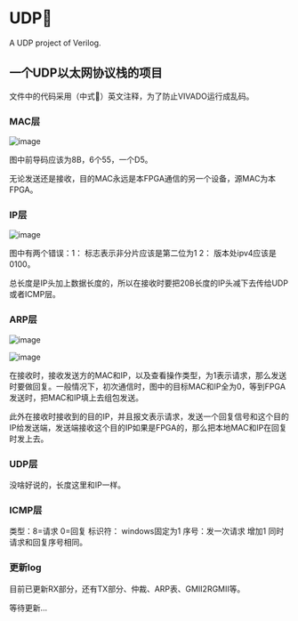# UDP🎈
A UDP project of Verilog.

## 一个UDP以太网协议栈的项目

文件中的代码采用（中式🤣）英文注释，为了防止VIVADO运行成乱码。
### MAC层
![image](https://github.com/Vikkdsun/UDP/assets/114153159/c50a3a43-966b-4c20-a68a-ceabd903f2fd)

图中前导码应该为8B，6个55，一个D5。

无论发送还是接收，目的MAC永远是本FPGA通信的另一个设备，源MAC为本FPGA。

### IP层
![image](https://github.com/Vikkdsun/UDP/assets/114153159/38eea051-8068-448e-bd49-fe060411cfd1)

图中有两个错误：1： 标志表示非分片应该是第二位为1 2： 版本处ipv4应该是0100。

总长度是IP头加上数据长度的，所以在接收时要把20B长度的IP头减下去传给UDP或者ICMP层。

### ARP层
![image](https://github.com/Vikkdsun/UDP/assets/114153159/4af59e2e-2849-4cf0-8a1d-9c4fecaff7ee)

![image](https://github.com/Vikkdsun/UDP/assets/114153159/7d0f6fcc-7f20-4852-a188-66bc7c47325e)

在接收时，接收发送方的MAC和IP，以及查看操作类型，为1表示请求，那么发送时要做回复。一般情况下，初次通信时，图中的目标MAC和IP全为0，等到FPGA发送时，把MAC和IP填上去组包发送。

此外在接收时接收到的目的IP，并且报文表示请求，发送一个回复信号和这个目的IP给发送端，发送端接收这个目的IP如果是FPGA的，那么把本地MAC和IP在回复时发上去。

### UDP层

没啥好说的，长度这里和IP一样。

### ICMP层

类型：8=请求 0=回复 标识符： windows固定为1  序号：发一次请求 增加1 同时请求和回复序号相同。

### 更新log

目前已更新RX部分，还有TX部分、仲裁、ARP表、GMII2RGMII等。

等待更新...
